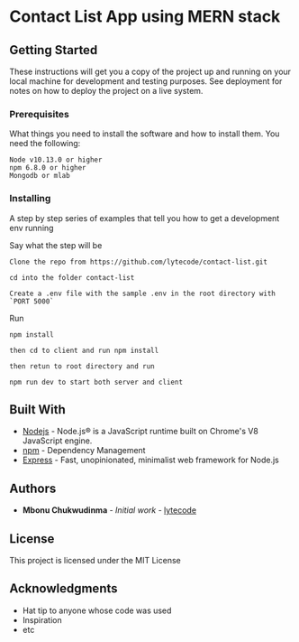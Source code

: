 # Contact List App using MERN stack

## Getting Started

These instructions will get you a copy of the project up and running on your local machine for development and testing purposes. See deployment for notes on how to deploy the project on a live system.

### Prerequisites

What things you need to install the software and how to install them. You need the following:

```
Node v10.13.0 or higher
npm 6.8.0 or higher
Mongodb or mlab
```

### Installing

A step by step series of examples that tell you how to get a development env running

Say what the step will be

```
Clone the repo from https://github.com/lytecode/contact-list.git
```

```
cd into the folder contact-list

Create a .env file with the sample .env in the root directory with `PORT 5000`
```

Run

```
npm install

then cd to client and run npm install

then retun to root directory and run

npm run dev to start both server and client
```

## Built With

- [Nodejs](https://nodejs.org/en/) - Node.js® is a JavaScript runtime built on Chrome's V8 JavaScript engine.
- [npm](https://www.npmjs.com) - Dependency Management
- [Express](https://expressjs.com) - Fast, unopinionated, minimalist web framework for Node.js

## Authors

- **Mbonu Chukwudinma** - _Initial work_ - [lytecode](https://github.com/lytecode)

## License

This project is licensed under the MIT License

## Acknowledgments

- Hat tip to anyone whose code was used
- Inspiration
- etc
